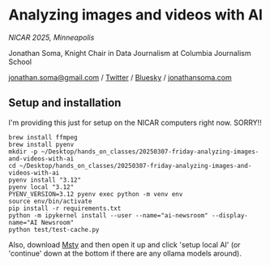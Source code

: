 # Analyzing images and videos with AI

*NICAR 2025, Minneapolis*

Jonathan Soma, Knight Chair in Data Journalism at Columbia Journalism School

[jonathan.soma@gmail.com](mailto:jonathan.soma@gmail.com) / [Twitter](https://x.com/dangerscarf) / [Bluesky](https://bsky.app/profile/dangerscarf.bsky.social) / [jonathansoma.com](https://jonathansoma.com)

## Setup and installation

I'm providing this just for setup on the NICAR computers right now. SORRY!!

```
brew install ffmpeg
brew install pyenv
mkdir -p ~/Desktop/hands_on_classes/20250307-friday-analyzing-images-and-videos-with-ai
cd ~/Desktop/hands_on_classes/20250307-friday-analyzing-images-and-videos-with-ai
pyenv install "3.12"
pyenv local "3.12"
PYENV_VERSION=3.12 pyenv exec python -m venv env
source env/bin/activate
pip install -r requirements.txt
python -m ipykernel install --user --name="ai-newsroom" --display-name="AI Newsroom"
python test/test-cache.py
```

Also, download [Msty](https://msty.app/) and then open it up and click 'setup local AI' (or 'continue' down at the bottom if there are any ollama models around).